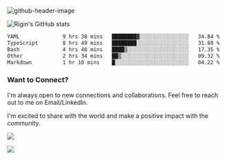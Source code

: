 
![github-header-image](https://github.com/riginoommen/riginoommen/assets/3840244/889cae65-df55-4cda-86cc-bf21bf1f2e96)

![Rigin's GitHub stats](https://github-readme-stats.vercel.app/api?username=riginoommen\&show_icons=true\&show=reviews,discussions_started,discussions_answered,prs_merged,prs_merged_percentage)


<!--START_SECTION:waka-->

```txt
YAML              9 hrs 38 mins   ████████▓░░░░░░░░░░░░░░░░   34.84 %
TypeScript        8 hrs 49 mins   ████████░░░░░░░░░░░░░░░░░   31.88 %
Bash              4 hrs 48 mins   ████▒░░░░░░░░░░░░░░░░░░░░   17.35 %
Other             2 hrs 34 mins   ██▒░░░░░░░░░░░░░░░░░░░░░░   09.32 %
Markdown          1 hr 10 mins    █░░░░░░░░░░░░░░░░░░░░░░░░   04.22 %
```

<!--END_SECTION:waka-->

### Want to Connect?

I'm always open to new connections and collaborations. Feel free to reach out to me on Email/LinkedIn.

I'm excited to share with the world and make a positive impact with the community.

![](https://komarev.com/ghpvc/?username=riginoommen)

![](https://hit.yhype.me/github/profile?user_id=3840244)

